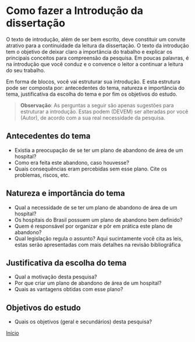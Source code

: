 # Como fazer a Introdução da dissertação

O texto de introdução, além de ser bem escrito, deve constituir um convite atrativo para a continuidade da leitura da dissertação. O texto da introdução tem o objetivo de deixar claro a importância do trabalho e explicar os principais conceitos para compreensão da pesquisa. Em poucas palavras, é na introdução que você conduz e o convence o leitor a continuar a leitura do seu trabalho.

Em forma de blocos, você vai estruturar sua introdução. E esta estrutura pode ser composta por: antecedentes do tema, natureza e importância do tema, justificativa da escolha do tema e por fim os objetivos do estudo.

> **Observação**: As perguntas a seguir são apenas sugestões para estruturar a introdução. Estas podem (DEVEM) ser alteradas por você (Autor), de acordo com a sua real necessidade da pesquisa.

## Antecedentes do tema

* Existia a preocupação de se ter um plano de abandono de área de um hospital?
* Como era feita este abandono, caso houvesse?
* Quais consequências eram percebidas sem esse plano.  Cite os problemas, riscos, etc.

## Natureza e importância do tema

* Qual a necessidade de se ter um plano de abandono de área de um hospital?
* Os hospitais do Brasil possuem um plano de abandono bem definido?
* Quem é responsável por organizar e pôr em prática este plano de abandono?
* Qual legislação regula o assunto? Aqui sucintamente você cita as leis, estas serão apresentadas com mais detalhes na revisão bibliográfica

## Justificativa da escolha do tema  

* Qual a motivação desta pesquisa?
* Por que criar um plano de abandono de área de um hospital?
* Quais as vantagens obtidas com esse plano?

## Objetivos do estudo

* Quais os objetivos (geral e secundários) desta pesquisa?

[Início](index.md)